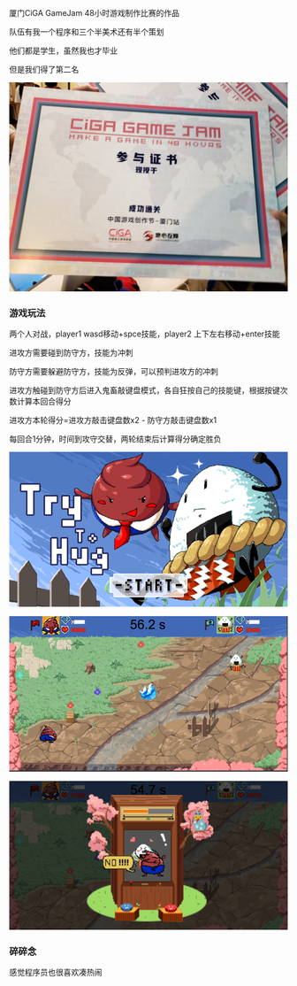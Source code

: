 厦门CiGA GameJam 48小时游戏制作比赛的作品

队伍有我一个程序和三个半美术还有半个策划

他们都是学生，虽然我也才毕业

但是我们得了第二名

![比赛结果](./screenshots/result.jpg)

 ### 游戏玩法

两个人对战，player1 wasd移动+spce技能，player2 上下左右移动+enter技能

进攻方需要碰到防守方，技能为冲刺

防守方需要躲避防守方，技能为反弹，可以预判进攻方的冲刺

进攻方触碰到防守方后进入鬼畜敲键盘模式，各自狂按自己的技能键，根据按键次数计算本回合得分

进攻方本轮得分=进攻方敲击键盘数x2 - 防守方敲击键盘数x1

每回合1分钟，时间到攻守交替，两轮结束后计算得分确定胜负

![截图1](./screenshots/trytohug1.png)

![截图2](./screenshots/trytohug2.png)

![截图3](./screenshots/trytohug3.png)

### 碎碎念

感觉程序员也很喜欢凑热闹